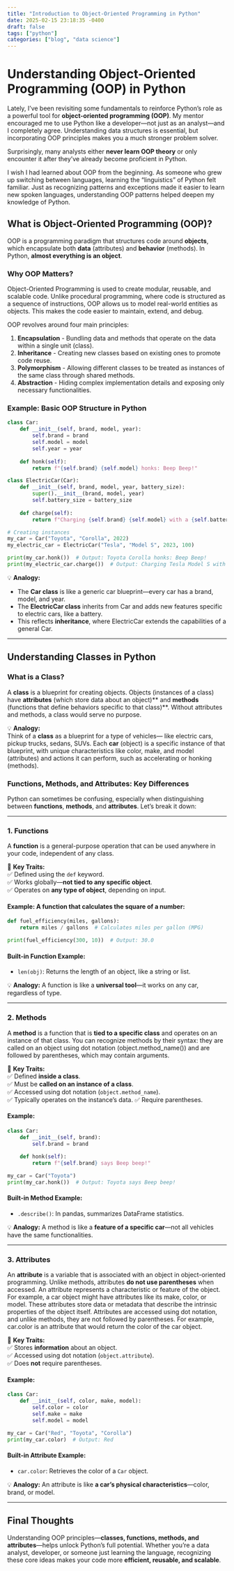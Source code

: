 ```yaml
---
title: "Introduction to Object-Oriented Programming in Python"
date: 2025-02-15 23:18:35 -0400
draft: false
tags: ["python"]
categories: ["blog", "data science"]
---
```


# **Understanding Object-Oriented Programming (OOP) in Python**

Lately, I’ve been revisiting some fundamentals to reinforce Python’s role as a powerful tool for **object-oriented programming (OOP)**. My mentor encouraged me to use Python like a developer—not just as an analyst—and I completely agree. Understanding data structures is essential, but incorporating OOP principles makes you a much stronger problem solver.

Surprisingly, many analysts either **never learn OOP theory** or only encounter it after they’ve already become proficient in Python.

I wish I had learned about OOP from the beginning. As someone who grew up switching between languages, learning the “linguistics” of Python felt familiar. Just as recognizing patterns and exceptions made it easier to learn new spoken languages, understanding OOP patterns helped deepen my knowledge of Python.

## **What is Object-Oriented Programming (OOP)?**

OOP is a programming paradigm that structures code around **objects**, which encapsulate both **data** (attributes) and **behavior** (methods). In Python, **almost everything is an object**.

### **Why OOP Matters?**

Object-Oriented Programming is used to create modular, reusable, and scalable code. Unlike procedural programming, where code is structured as a sequence of instructions, OOP allows us to model real-world entities as objects. This makes the code easier to maintain, extend, and debug.

OOP revolves around four main principles:
1. **Encapsulation** - Bundling data and methods that operate on the data within a single unit (class).
2. **Inheritance** - Creating new classes based on existing ones to promote code reuse.
3. **Polymorphism** - Allowing different classes to be treated as instances of the same class through shared methods.
4. **Abstraction** - Hiding complex implementation details and exposing only necessary functionalities.

### **Example: Basic OOP Structure in Python**
```python
class Car:
    def __init__(self, brand, model, year):
        self.brand = brand
        self.model = model
        self.year = year
    
    def honk(self):
        return f"{self.brand} {self.model} honks: Beep Beep!"

class ElectricCar(Car):
    def __init__(self, brand, model, year, battery_size):
        super().__init__(brand, model, year)
        self.battery_size = battery_size
    
    def charge(self):
        return f"Charging {self.brand} {self.model} with a {self.battery_size}-kWh battery."

# Creating instances
my_car = Car("Toyota", "Corolla", 2022)
my_electric_car = ElectricCar("Tesla", "Model S", 2023, 100)

print(my_car.honk())  # Output: Toyota Corolla honks: Beep Beep!
print(my_electric_car.charge())  # Output: Charging Tesla Model S with a 100-kWh battery.
```
💡 **Analogy:**
- The **Car class** is like a generic car blueprint—every car has a brand, model, and year.
- The **ElectricCar class** inherits from Car and adds new features specific to electric cars, like a battery.
- This reflects **inheritance**, where ElectricCar extends the capabilities of a general Car.

---

## **Understanding Classes in Python**

### **What is a Class?**
A **class** is a blueprint for creating objects. Objects (instances of a class) have **attributes** (which store data about an object)** and **methods** (functions that define behaviors specific to that class)**. Without attributes and methods, a class would serve no purpose.

💡 **Analogy:**  
Think of a **class** as a blueprint for a type of vehicles— like electric cars, pickup trucks, sedans, SUVs. Each **car** (object) is a specific instance of that blueprint, with unique characteristics like color, make, and model (attributes) and actions it can perform, such as accelerating or honking (methods).

### **Functions, Methods, and Attributes: Key Differences**

Python can sometimes be confusing, especially when distinguishing between **functions**, **methods**, and **attributes**. Let’s break it down:

---

### **1. Functions**
A **function** is a general-purpose operation that can be used anywhere in your code, independent of any class.

📌 **Key Traits:**  
✅ Defined using the `def` keyword.  
✅ Works globally—**not tied to any specific object**.  
✅ Operates on **any type of object**, depending on input.

#### **Example:** A function that calculates the square of a number:
```python
def fuel_efficiency(miles, gallons):
    return miles / gallons  # Calculates miles per gallon (MPG)

print(fuel_efficiency(300, 10))  # Output: 30.0
```
#### **Built-in Function Example:**  
- `len(obj)`: Returns the length of an object, like a string or list.

💡 **Analogy:** A function is like a **universal tool**—it works on any car, regardless of type.

---

### **2. Methods**
A **method** is a function that is **tied to a specific class** and operates on an instance of that class. You can recognize methods by their syntax: they are called on an object using dot notation (object.method_name()) and are followed by parentheses, which may contain arguments.

📌 **Key Traits:**  
✅ Defined **inside a class**.  
✅ Must be **called on an instance of a class**.  
✅ Accessed using dot notation (`object.method_name`).  
✅ Typically operates on the instance’s data.
✅ Require parentheses.

#### **Example:**
```python
class Car:
    def __init__(self, brand):
        self.brand = brand
    
    def honk(self):
        return f"{self.brand} says Beep beep!"

my_car = Car("Toyota")
print(my_car.honk())  # Output: Toyota says Beep beep!
```
#### **Built-in Method Example:**  
- `.describe()`: In pandas, summarizes DataFrame statistics.

💡 **Analogy:** A method is like a **feature of a specific car**—not all vehicles have the same functionalities.

---

### **3. Attributes**
An **attribute** is a variable that is associated with an object in object-oriented programming. Unlike methods, attributes **do not use parentheses** when accessed. An attribute represents a characteristic or feature of the object. For example, a car object might have attributes like its make, color, or model. These attributes store data or metadata that describe the intrinsic properties of the object itself. Attributes are accessed using dot notation, and unlike methods, they are not followed by parentheses. For example, car.color is an attribute that would return the color of the car object.

📌 **Key Traits:**  
✅ Stores **information** about an object.  
✅ Accessed using dot notation (`object.attribute`).  
✅ Does **not** require parentheses.

#### **Example:**
```python
class Car:
    def __init__(self, color, make, model):
        self.color = color
        self.make = make
        self.model = model

my_car = Car("Red", "Toyota", "Corolla")
print(my_car.color)  # Output: Red
```
#### **Built-in Attribute Example:**  
- `car.color`: Retrieves the color of a `Car` object.

💡 **Analogy:** An attribute is like **a car’s physical characteristics**—color, brand, or model.

---

## **Final Thoughts**
Understanding OOP principles—**classes, functions, methods, and attributes**—helps unlock Python’s full potential. Whether you’re a data analyst, developer, or someone just learning the language, recognizing these core ideas makes your code more **efficient, reusable, and scalable**.
